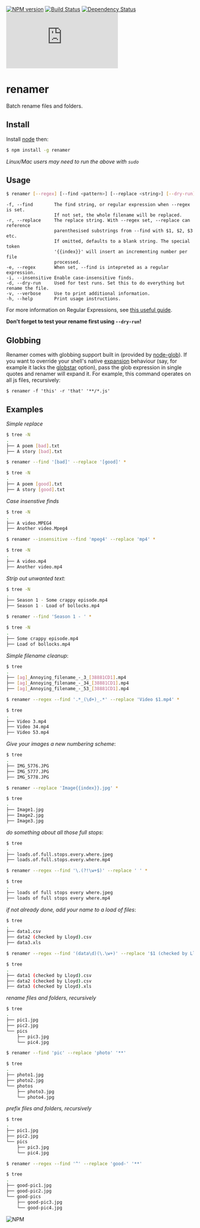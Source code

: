 [![NPM version](https://badge.fury.io/js/renamer.png)](http://badge.fury.io/js/renamer)
[![Build Status](https://travis-ci.org/75lb/renamer.png)](https://travis-ci.org/75lb/renamer)
[![Dependency Status](https://david-dm.org/75lb/renamer.png)](https://david-dm.org/75lb/renamer)
![Analytics](https://ga-beacon.appspot.com/UA-27725889-22/renamer/README.md?pixel)

renamer
=======
Batch rename files and folders.

Install
-------
Install [node](http://nodejs.org) then:
```sh
$ npm install -g renamer
```
*Linux/Mac users may need to run the above with `sudo`*

Usage
-----
```sh
$ renamer [--regex] [--find <pattern>] [--replace <string>] [--dry-run] [--verbose] <files>
```
```
-f, --find        The find string, or regular expression when --regex is set.
                  If not set, the whole filename will be replaced.
-r, --replace     The replace string. With --regex set, --replace can reference
                  parenthesised substrings from --find with $1, $2, $3 etc.
                  If omitted, defaults to a blank string. The special token
                  '{{index}}' will insert an incrementing number per file
                  processed.
-e, --regex       When set, --find is intepreted as a regular expression.
-i, --insensitive Enable case-insensitive finds.
-d, --dry-run     Used for test runs. Set this to do everything but rename the file.
-v, --verbose     Use to print additional information.
-h, --help        Print usage instructions.
```

For more information on Regular Expressions, see [this useful guide](https://developer.mozilla.org/en/docs/Web/JavaScript/Guide/Regular_Expressions). 

**Don't forget to test your rename first using `--dry-run`!**

Globbing
--------
Renamer comes with globbing support built in (provided by [node-glob](https://github.com/isaacs/node-glob)). If you want to override your shell's native [expansion](http://www.gnu.org/software/bash/manual/bashref.html#Shell-Expansions) behaviour (say, for example it lacks the [globstar](http://www.linuxjournal.com/content/globstar-new-bash-globbing-option) option), pass the glob expression in single quotes and renamer will expand it. For example, this command operates on all js files, recursively: 

    $ renamer -f 'this' -r 'that' '**/*.js'
 
Examples
--------
_Simple replace_

```sh
$ tree -N
.
├── A poem [bad].txt
├── A story [bad].txt

$ renamer --find '[bad]' --replace '[good]' *

$ tree -N
.
├── A poem [good].txt
├── A story [good].txt
```

_Case insenstive finds_

```sh
$ tree -N
.
├── A video.MPEG4
├── Another video.Mpeg4

$ renamer --insensitive --find 'mpeg4' --replace 'mp4' *

$ tree -N
.
├── A video.mp4
├── Another video.mp4
```

_Strip out unwanted text_:

```sh
$ tree -N
.
├── Season 1 - Some crappy episode.mp4
├── Season 1 - Load of bollocks.mp4

$ renamer --find 'Season 1 - ' *

$ tree -N
.
├── Some crappy episode.mp4
├── Load of bollocks.mp4
```

_Simple filename cleanup_: 

```sh
$ tree
.
├── [ag]_Annoying_filename_-_3_[38881CD1].mp4
├── [ag]_Annoying_filename_-_34_[38881CD1].mp4
├── [ag]_Annoying_filename_-_53_[38881CD1].mp4

$ renamer --regex --find '.*_(\d+)_.*' --replace 'Video $1.mp4' *

$ tree
.
├── Video 3.mp4
├── Video 34.mp4
├── Video 53.mp4
```

_Give your images a new numbering scheme_:

```sh
$ tree
.
├── IMG_5776.JPG
├── IMG_5777.JPG
├── IMG_5778.JPG

$ renamer --replace 'Image{{index}}.jpg' *

$ tree
.
├── Image1.jpg
├── Image2.jpg
├── Image3.jpg
```

_do something about all those full stops_:

```sh
$ tree
.
├── loads.of.full.stops.every.where.jpeg
├── loads.of.full.stops.every.where.mp4

$ renamer --regex --find '\.(?!\w+$)' --replace ' ' *

$ tree
.
├── loads of full stops every where.jpeg
├── loads of full stops every where.mp4
```

_if not already done, add your name to a load of files_:

```sh
$ tree
.
├── data1.csv
├── data2 (checked by Lloyd).csv
├── data3.xls

$ renamer --regex --find '(data\d)(\.\w+)' --replace '$1 (checked by Lloyd)$2' *

$ tree
.
├── data1 (checked by Lloyd).csv
├── data2 (checked by Lloyd).csv
├── data3 (checked by Lloyd).xls
```
_rename files and folders, recursively_

```sh
$ tree
.
├── pic1.jpg
├── pic2.jpg
└── pics
    ├── pic3.jpg
    └── pic4.jpg

$ renamer --find 'pic' --replace 'photo' '**'

$ tree
.
├── photo1.jpg
├── photo2.jpg
└── photos
    ├── photo3.jpg
    └── photo4.jpg
```

_prefix files and folders, recursively_

```sh
$ tree
.
├── pic1.jpg
├── pic2.jpg
└── pics
    ├── pic3.jpg
    └── pic4.jpg

$ renamer --regex --find '^' --replace 'good-' '**'

$ tree
.
├── good-pic1.jpg
├── good-pic2.jpg
└── good-pics
    ├── good-pic3.jpg
    └── good-pic4.jpg
```

![NPM](https://nodei.co/npm-dl/renamer.png?months=3)
